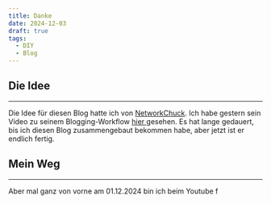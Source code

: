 ```yaml
---
title: Danke
date: 2024-12-03
draft: true
tags:
  - DIY
  - Blog
---
```

## Die Idee
___
Die Idee für diesen Blog hatte ich von [NetworkChuck](https://www.youtube.com/@NetworkChuck). Ich habe gestern sein Video zu seinem Blogging-Workflow [hier ](https://youtu.be/dnE7c0ELEH8?si=HyeUfE9D6hr__qHA) gesehen.
Es hat lange gedauert, bis ich diesen Blog zusammengebaut bekommen habe, aber jetzt ist er endlich fertig. 
## Mein Weg
___
Aber mal ganz von vorne am 01.12.2024 bin ich beim Youtube 
f

